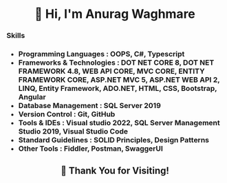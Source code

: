 <!DOCTYPE html>
<html>
  <head>
     <style>
h1 {text-align: center;}
h2 {text-align: center;}
</style>
    
  </head>
<body>
<h1 >👋 Hi, I'm Anurag Waghmare</h1>

<h3>Skills<h3>
<ul style="list-style-type:disc;">
  <li>Programming Languages : OOPS, C#, Typescript</li>
  <li>Frameworks & Technologies : DOT NET CORE 8, DOT NET
FRAMEWORK 4.8, WEB API CORE, MVC CORE, ENTITY
FRAMEWORK CORE, ASP.NET MVC 5, ASP.NET WEB API 2, LINQ,
Entity Framework, ADO.NET, HTML, CSS, Bootstrap, Angular</li>
  <li>Database Management : SQL Server 2019</li>
  <li>Version Control : Git, GitHub</li>
  <li>Tools & IDEs : Visual studio 2022, SQL Server Management
Studio 2019, Visual Studio Code
</li>
  <li>Standard Guidelines : SOLID Principles, Design Patterns</li>
  <li>Other Tools : Fiddler, Postman, SwaggerUI</li>
 
</ul>  
<h2>🚀 Thank You for Visiting!</h2>
 
</body>
</html>


